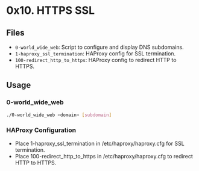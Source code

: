 # 0x10. HTTPS SSL

## Files

- `0-world_wide_web`: Script to configure and display DNS subdomains.
- `1-haproxy_ssl_termination`: HAProxy config for SSL termination.
- `100-redirect_http_to_https`: HAProxy config to redirect HTTP to HTTPS.

## Usage

### 0-world_wide_web
```bash
./0-world_wide_web <domain> [subdomain]
```

### HAProxy Configuration
- Place 1-haproxy_ssl_termination in /etc/haproxy/haproxy.cfg for SSL termination.
- Place 100-redirect_http_to_https in /etc/haproxy/haproxy.cfg to redirect HTTP to HTTPS.